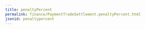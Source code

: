```yaml
---
title: penaltyPercent
permalink: finance/PaymentTradeSettlement.penaltyPercent.html
jsonid: penaltypercent
---
```

